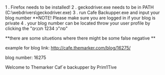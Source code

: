 1 . Firefox needs to be installed!
2 . geckodriver.exe needs to be in PATH (C:\webdrivers\geckodriver.exe)
3 . run Cafe Backupper.exe and input your blog number **NOTE! Please make sure you are logged in if your blog is private
4 . your blog number can be located throw your user profile by clicking the "סה"כ 1234 תכנים"



**there are some situetions where there might be some false negative **


example for blog link:
http://cafe.themarker.com/blog/16275/

blog number:
16275

Welcome to Themarker Caf`e backupper by Prim1Tive
